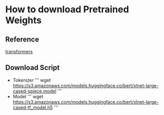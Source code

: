 # How to download Pretrained Weights
## Reference
[transformers](https://huggingface.co/transformers/model_doc/xlnet.html)
## Download Script
 - Tokenizer
 '''
 wget https://s3.amazonaws.com/models.huggingface.co/bert/xlnet-large-cased-spiece.model
 '''
 - Model
 '''
 wget https://s3.amazonaws.com/models.huggingface.co/bert/xlnet-large-cased-tf_model.h5
 '''
